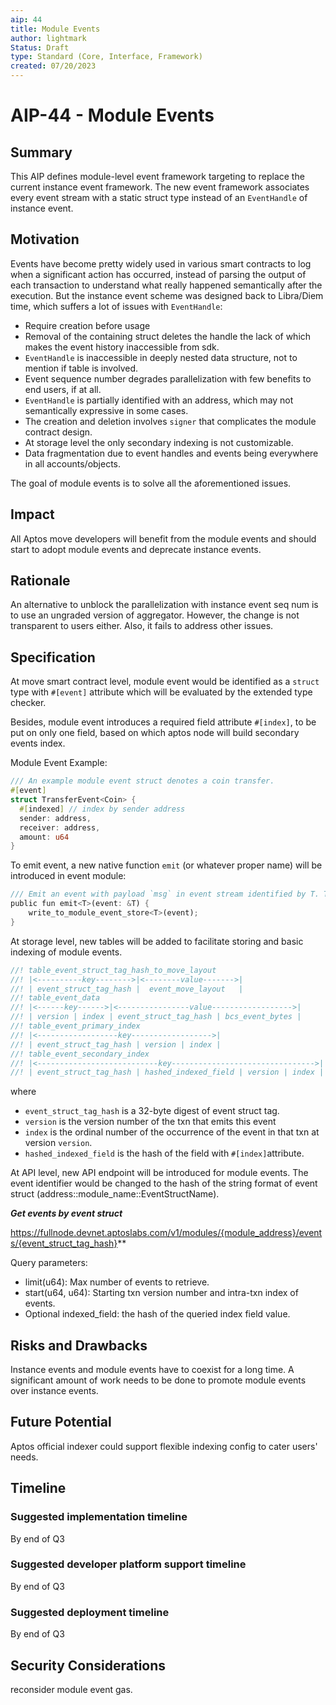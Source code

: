 ```yaml
---
aip: 44
title: Module Events
author: lightmark
Status: Draft
type: Standard (Core, Interface, Framework)
created: 07/20/2023
---
```


# AIP-44 - Module Events

## Summary

This AIP defines module-level event framework targeting to replace the current instance event framework. The new event framework associates every event stream with a static struct type instead of an `EventHandle` of instance event.

## Motivation

Events have become pretty widely used in various smart contracts to log when a significant action has occurred, instead of parsing the output of each transaction to understand what really happened semantically after the execution. But the instance event scheme was designed back to Libra/Diem time, which suffers a lot of issues with `EventHandle`:

- Require creation before usage
- Removal of the containing struct deletes the handle the lack of which makes the event history inaccessible from sdk.
- `EventHandle` is inaccessible in deeply nested data structure, not to mention if table is involved.
- Event sequence number degrades parallelization with few benefits to end users, if at all.
- `EventHandle` is partially identified with an address, which may not semantically expressive in some cases.
- The creation and deletion involves `signer` that complicates the module contract design.
- At storage level the only secondary indexing is not customizable.
- Data fragmentation due to event handles and events being everywhere in all accounts/objects.

The goal of module events is to solve all the aforementioned issues.

## Impact

All Aptos move developers will benefit from the module events and should start to adopt module events and deprecate instance events.

## Rationale

An alternative to unblock the parallelization with instance event seq num is to use an ungraded version of aggregator. However, the
change is not transparent to users either. Also, it fails to address other issues.

## Specification

At move smart contract level, module event would be identified as a `struct` type with `#[event]` attribute which will be evaluated by the extended type checker.

Besides, module event introduces a required field attribute `#[index]`, to be put on only one field, based on which aptos node will build secondary events index.

Module Event Example:

```rust
/// An example module event struct denotes a coin transfer.
#[event]
struct TransferEvent<Coin> {
  #[indexed] // index by sender address
  sender: address,
  receiver: address,
  amount: u64
}
```

To emit event, a new native function `emit` (or whatever proper name) will be introduced in event module:

```rust
/// Emit an event with payload `msg` in event stream identified by T. T must have #[event] attribute.
public fun emit<T>(event: &T) {
    write_to_module_event_store<T>(event);
}
```

At storage level, new tables will be added to facilitate storing and basic indexing of module events.

```rust
//! table_event_struct_tag_hash_to_move_layout
//! |<----------key-------->|<--------value------->|
//! | event_struct_tag_hash |  event_move_layout   |
//! table_event_data
//! |<------key------>|<----------------value------------------>|
//! | version | index | event_struct_tag_hash | bcs_event_bytes |
//! table_event_primary_index
//! |<------------------key------------------>|
//! | event_struct_tag_hash | version | index |  
//! table_event_secondary_index
//! |<---------------------------key-------------------------------->|
//! | event_struct_tag_hash | hashed_indexed_field | version | index |  
```

where

- `event_struct_tag_hash` is a 32-byte digest of event struct tag.
- `version` is the version number of the txn that emits this event
- `index` is the ordinal number of the occurrence of the event in that txn at version `version`.
- `hashed_indexed_field` is the hash of the field with `#[index]`attribute.

At API level, new API endpoint will be introduced for module events. The event identifier would be changed to the hash of the string format of event struct (address::module_name::EventStructName<T>).

***Get events by event struct***

https://fullnode.devnet.aptoslabs.com/v1/modules/{module_address}/events/{event_struct_tag_hash}**

Query parameters:

- limit(u64): Max number of events to retrieve.
- start(u64, u64): Starting txn version number and intra-txn index of events.
- Optional indexed_field: the hash of the queried index field value.

## Risks and Drawbacks

Instance events and module events have to coexist for a long time. A significant amount of work needs to be done to
promote module events over instance events.

## Future Potential

Aptos official indexer could support flexible indexing config to cater users' needs.

## Timeline

### Suggested implementation timeline

By end of Q3

### Suggested developer platform support timeline

By end of Q3

### Suggested deployment timeline

By end of Q3

## Security Considerations

reconsider module event gas.

